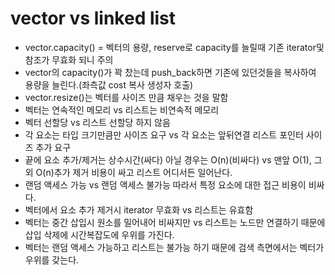 # vector vs linked list
* vector.capacity() = 벡터의 용량, reserve로 capacity를 늘릴때 기존 iterator및 참조가 무효화 되니 주의
* vector의 capacity()가 꽉 찼는데 push_back하면 기존에 있던것들을 복사하여 용량을 늘린다.(좌측값 cost 복사 생성자 호출)   
* vector.resize()는 벡터를 사이즈 만큼 채우는 것을 말함   
* 벡터는 연속적인 메모리 vs 리스트는 비연속적 메모리   
* 벡터 선할당 vs 리스트 선할당 하지 않음   
* 각 요소는 타입 크기만큼만 사이즈 요구 vs 각 요소는 앞뒤연결 리스트 포인터 사이즈 추가 요구   
* 끝에 요소 추가/제거는 상수시간(싸다) 아닐 경우는 O(n)(비싸다) vs 맨앞 O(1), 그 외 O(n)추가 제거 비용이 싸고 리스트 어디서든 일어난다.    
* 랜덤 액세스 가능 vs 랜덤 액세스 불가능 따라서 특정 요소에 대한 접근 비용이 비싸다.   
* 벡터에서 요소 추가 제거시 iterator 무효화 vs 리스트는 유효함   
* 벡터는 중간 삽입시 원소를 밀어내어 비싸지만 vs 리스트는 노드만 연결하기 때문에 삽입 삭제에 시간복잡도에 우위를 가진다.   
* 벡터는 랜덤 액세스 가능하고 리스트는 불가능 하기 때문에 검색 측면에서는 벡터가 우위를 갖는다.   
